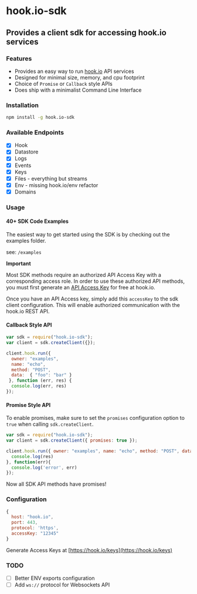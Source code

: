 # hook.io-sdk

## Provides a client sdk for accessing hook.io services

### Features

 - Provides an easy way to run [hook.io](https://hook.io) API services
 - Designed for minimal size, memory, and cpu footprint
 - Choice of `Promise` or `Callback` style APIs
 - Does ship with a minimalist Command Line Interface

### Installation

```bash
npm install -g hook.io-sdk
```

### Available Endpoints

- [x] Hook
- [x] Datastore
- [x] Logs
- [x] Events
- [x] Keys
- [X] Files - everything but streams
- [X] Env - missing hook.io/env refactor
- [X] Domains

### Usage

#### 40+ SDK Code Examples

The easiest way to get started using the SDK is by checking out the examples folder.

see: `/examples`

**Important**

Most SDK methods require an authorized API Access Key with a corresponding access role. In order to use these authorized API methods, you must first generate an [API Access Key](https://hook.io/keys) for free at hook.io.

Once you have an API Access key, simply add this `accessKey` to the sdk client configuration. This will enable authorized communication with the hook.io REST API.


#### Callback Style API

```js
var sdk = require("hook.io-sdk");
var client = sdk.createClient({});

client.hook.run({
  owner: "examples",
  name: "echo",
  method: "POST",
  data:  { "foo": "bar" }
 }, function (err, res) {
  console.log(err, res)
});
```
#### Promise Style API

To enable promises, make sure to set the `promises` configuration option to `true` when calling `sdk.createClient`.

```js
var sdk = require("hook.io-sdk");
var client = sdk.createClient({ promises: true });

client.hook.run({ owner: "examples", name: "echo", method: "POST", data:  { "foo": "bar" } }).then(function (res){
  console.log(res)
}, function(err){
  console.log('error', err)
});
```

Now all SDK API methods have promises!

### Configuration

```js
{
  host: "hook.io",
  port: 443,
  protocol: 'https',
  accessKey: "12345"
}
```

Generate Access Keys at [https://hook.io/keys](https://hook.io/keys)

### TODO

- [ ] Better ENV exports configuration
- [ ] Add `ws://` protocol for Websockets API
